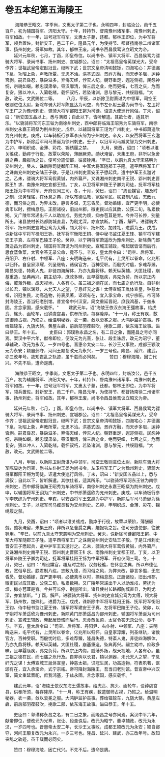 # 卷五本纪第五海陵王

 　　海陵恭王昭文，字季尚，文惠太子第二子也。永明四年，封临汝公，邑千五百户。初为辅国将军、济阳太守。十年，转持节、督南豫州诸军事、南豫州刺史，将军如故。十一年，进号冠军将军。文惠太子薨，还都。郁林王即位，为中军将军，领兵置佐。封新安王，邑二千户。隆昌元年，为使持节、都督扬南徐二州诸军事、扬州刺史，将军如故。其年，郁林王废，尚书令西昌侯鸾议立昭文为帝。 　　延兴元年秋，七月，丁酉，即皇帝位。以尚书令、镇军大将军、西昌侯鸾为骠骑大将军、录尚书事、扬州刺史、宣城郡公。诏曰："太祖高皇帝英谋光大，受命作齐；世祖武皇帝宏猷冠世，继晖下武；世宗文皇帝清明懿铄，四海宅心：并德漏下泉，功昭上象，声教所覃，无思不洽。洪基式固，景祚方融，而天步多阻，运钟否剥。嗣君昏忍，暴戾滋多，弃侮天经，悖灭人纪。朝野重足，遐迩侧视，民怨神恫，宗祧如缀。赖忠谟肃举，霄汉廓清，俾三后之业，绝而更纽，七百之庆，危而复安。猥以冲人，入纂乾绪，载怀驭朽，若坠诸渊，思与黎元，共绥戩福。"大赦，改元。文武赐位二等。 　　八月，甲辰，以新除卫尉萧谌为中领军，司空王敬则进位太尉，新除车骑大将军陈显达为司空，尚书左仆射王晏为尚书令，左卫将军王广之为豫州刺史，骠骑大将军鄱阳王锵为司徒。诏遣大使巡行风俗。丁未，诏曰："新安国五品以上，悉与满叙；自此以下，皆听解遣。其欲仕者，适其所乐。"以骁骑将军河东王铉为南徐州刺史，西中郎将临海王昭秀为车骑将军，南徐州刺史永嘉王昭粲为荆州刺史。戊申，以辅国将军王诩为广州刺史，中书郎萧遥欣为兖州刺史。庚戌，以车骑板行参军李庆综为宁州刺史。辛亥，以安西将军王玄邈为中护军，新除后军司马萧诞为徐州刺史。壬子，以冠军司马臧灵智为交州刺史。乙卯，申明织成、金薄、彩花、锦绣履之禁。 　　九月，癸酉，诏曰："顷者以淮关徭戍，勤瘁于行役，故覃以荣阶，薄酬厥劳。勋状淹留，未集王府，非所以急舍爵之典，趣报功之旨。便可分遣使部，往彼铨用。"辛巳，以前九真太守宋慈明为交州刺史。癸未，诛新除司徒鄱阳王锵、中军大将军随郡王子隆。遣平西将军王广之诛南兖州刺史安陆王子敬。于是江州刺史晋安王子懋起兵，遣中护军王玄邈讨之。乙未，骠骑大将军鸾假黄铖，内外纂严。又诛湘州刺史南平王锐、郢州刺史晋熙王钅求、南豫州刺史宜都王铿。丁亥，以卫将军庐陵王子卿为司徒，抚军将军桂阳王铄为中军将军、开府仪同三司。冬，十月，癸巳，诏曰："周设媒官，趣及时之制，汉务轻徭，在休息之典，所以布德弘教，宽俗阜民。朕君制八纮，志敷九德，而习俗之风，为弊未改，静言多愠，无忘昏昃。督劝婚嫁，宜严更申明，必使禽币以时，摽梅息怨。正厨诸役，旧出州郡，徵吏民以应其数，公获二旬，私累数朔。又广陵年常递出千人以助淮戍，劳扰为烦，抑亦苞苴是育。今并可长停，别量所出。诸县使村长路都防城直县，为剧尤深，亦宜禁断。"丁酉，解严。进骠骑大将军、扬州刺史宣城公鸾为太傅，领大将军、扬州牧，加殊礼，进爵为王。戊戌，诛新除中军将军桂阳王铄、抚军将军衡阳王钧、侍中秘书监江夏王锋、镇军将军建安王子真、左将军巴陵王子伦。癸卯，以宁朔将军萧遥欣为豫州刺史，新除黄门郎萧遥昌为郢州刺史，辅国将军萧诞为司州刺史。宣城王辅政，帝起居皆谘而后行。思食蒸鱼菜，太官令答无录公命，竟不与。辛亥，皇太后令曰："司空、后将军、丹阳尹、右仆射、中领军、八座：夫明晦迭来，屯平代有，上灵所以眷命，亿兆所以归怀。自皇家淳耀，列圣继轨，诸侯官方，百神受职。而殷忧时启，多难荐臻，隆昌失德，特紊人鬼，非徒四海解体，乃亦九鼎将移。赖天纵英辅，大匡社稷，崩基重造，坠典再兴。嗣主幼冲，庶政多昧，且早婴尫疾，弗克负荷，所以宗正内侮，戚藩外叛，觇天视地，人各有心。虽三祖之德在民，而七庙之危行及。自非树以长君，镇以渊器，未允天人之望，宁息奸宄之谋！太傅宣城王胤体宣皇，钟慈太祖，识冠生民，功高造物，符表夙著，讴颂有在，宜入承宝命，式宁宗祏。帝可降封海陵王，吾当归老别馆。昔宣帝中兴汉室，简文重延晋祀，庶我鸿基，于兹永固。言念家国，感庆载怀。" 　　建武元年，诏"海陵王依汉东海王彊故事，给虎贲、旄头、画轮车，设钟虡宫县，供奉所须，每存隆厚。"十一月，称王有疾，数遣御师占视，乃殒之。给温明秘器，衣一袭，敛以衮冕之服。大鸿胪监护丧事。葬给辒辌车，九旒大辂，黄屋左纛，前后部羽葆鼓吹，挽歌二部，依东海王故事。谥曰恭王。年十五。 　　史臣曰：郭璞称永昌之名，有二日之象，而隆昌之号亦同焉。案汉中平六年，献帝即位，便改元为光熹，张让、段圭诛后，改元为昭宁，董卓辅政，改元为永汉，一岁四号也。晋惠帝太安二年，长沙王乂事败，成都王颖改元为永安；颖自邺夺，河间王颙复改元为永兴，一岁三号也。隆昌、延兴、建武，亦三改年号。故知丧乱之轨迹，虽千载而必同矣。 　　赞曰：穆穆海陵，因亡代兴。不先不后，遭命是膺。

 　　海陵恭王昭文，字季尚，文惠太子第二子也。永明四年，封临汝公，邑千五百户。初为辅国将军、济阳太守。十年，转持节、督南豫州诸军事、南豫州刺史，将军如故。十一年，进号冠军将军。文惠太子薨，还都。郁林王即位，为中军将军，领兵置佐。封新安王，邑二千户。隆昌元年，为使持节、都督扬南徐二州诸军事、扬州刺史，将军如故。其年，郁林王废，尚书令西昌侯鸾议立昭文为帝。

　　延兴元年秋，七月，丁酉，即皇帝位。以尚书令、镇军大将军、西昌侯鸾为骠骑大将军、录尚书事、扬州刺史、宣城郡公。诏曰："太祖高皇帝英谋光大，受命作齐；世祖武皇帝宏猷冠世，继晖下武；世宗文皇帝清明懿铄，四海宅心：并德漏下泉，功昭上象，声教所覃，无思不洽。洪基式固，景祚方融，而天步多阻，运钟否剥。嗣君昏忍，暴戾滋多，弃侮天经，悖灭人纪。朝野重足，遐迩侧视，民怨神恫，宗祧如缀。赖忠谟肃举，霄汉廓清，俾三后之业，绝而更纽，七百之庆，危而复安。猥以冲人，入纂乾绪，载怀驭朽，若坠诸渊，思与黎元，共绥戩福。"大赦，改元。文武赐位二等。

　　八月，甲辰，以新除卫尉萧谌为中领军，司空王敬则进位太尉，新除车骑大将军陈显达为司空，尚书左仆射王晏为尚书令，左卫将军王广之为豫州刺史，骠骑大将军鄱阳王锵为司徒。诏遣大使巡行风俗。丁未，诏曰："新安国五品以上，悉与满叙；自此以下，皆听解遣。其欲仕者，适其所乐。"以骁骑将军河东王铉为南徐州刺史，西中郎将临海王昭秀为车骑将军，南徐州刺史永嘉王昭粲为荆州刺史。戊申，以辅国将军王诩为广州刺史，中书郎萧遥欣为兖州刺史。庚戌，以车骑板行参军李庆综为宁州刺史。辛亥，以安西将军王玄邈为中护军，新除后军司马萧诞为徐州刺史。壬子，以冠军司马臧灵智为交州刺史。乙卯，申明织成、金薄、彩花、锦绣履之禁。

　　九月，癸酉，诏曰："顷者以淮关徭戍，勤瘁于行役，故覃以荣阶，薄酬厥劳。勋状淹留，未集王府，非所以急舍爵之典，趣报功之旨。便可分遣使部，往彼铨用。"辛巳，以前九真太守宋慈明为交州刺史。癸未，诛新除司徒鄱阳王锵、中军大将军随郡王子隆。遣平西将军王广之诛南兖州刺史安陆王子敬。于是江州刺史晋安王子懋起兵，遣中护军王玄邈讨之。乙未，骠骑大将军鸾假黄铖，内外纂严。又诛湘州刺史南平王锐、郢州刺史晋熙王钅求、南豫州刺史宜都王铿。丁亥，以卫将军庐陵王子卿为司徒，抚军将军桂阳王铄为中军将军、开府仪同三司。冬，十月，癸巳，诏曰："周设媒官，趣及时之制，汉务轻徭，在休息之典，所以布德弘教，宽俗阜民。朕君制八纮，志敷九德，而习俗之风，为弊未改，静言多愠，无忘昏昃。督劝婚嫁，宜严更申明，必使禽币以时，摽梅息怨。正厨诸役，旧出州郡，徵吏民以应其数，公获二旬，私累数朔。又广陵年常递出千人以助淮戍，劳扰为烦，抑亦苞苴是育。今并可长停，别量所出。诸县使村长路都防城直县，为剧尤深，亦宜禁断。"丁酉，解严。进骠骑大将军、扬州刺史宣城公鸾为太傅，领大将军、扬州牧，加殊礼，进爵为王。戊戌，诛新除中军将军桂阳王铄、抚军将军衡阳王钧、侍中秘书监江夏王锋、镇军将军建安王子真、左将军巴陵王子伦。癸卯，以宁朔将军萧遥欣为豫州刺史，新除黄门郎萧遥昌为郢州刺史，辅国将军萧诞为司州刺史。宣城王辅政，帝起居皆谘而后行。思食蒸鱼菜，太官令答无录公命，竟不与。辛亥，皇太后令曰："司空、后将军、丹阳尹、右仆射、中领军、八座：夫明晦迭来，屯平代有，上灵所以眷命，亿兆所以归怀。自皇家淳耀，列圣继轨，诸侯官方，百神受职。而殷忧时启，多难荐臻，隆昌失德，特紊人鬼，非徒四海解体，乃亦九鼎将移。赖天纵英辅，大匡社稷，崩基重造，坠典再兴。嗣主幼冲，庶政多昧，且早婴尫疾，弗克负荷，所以宗正内侮，戚藩外叛，觇天视地，人各有心。虽三祖之德在民，而七庙之危行及。自非树以长君，镇以渊器，未允天人之望，宁息奸宄之谋！太傅宣城王胤体宣皇，钟慈太祖，识冠生民，功高造物，符表夙著，讴颂有在，宜入承宝命，式宁宗祏。帝可降封海陵王，吾当归老别馆。昔宣帝中兴汉室，简文重延晋祀，庶我鸿基，于兹永固。言念家国，感庆载怀。"

　　建武元年，诏"海陵王依汉东海王彊故事，给虎贲、旄头、画轮车，设钟虡宫县，供奉所须，每存隆厚。"十一月，称王有疾，数遣御师占视，乃殒之。给温明秘器，衣一袭，敛以衮冕之服。大鸿胪监护丧事。葬给辒辌车，九旒大辂，黄屋左纛，前后部羽葆鼓吹，挽歌二部，依东海王故事。谥曰恭王。年十五。

　　史臣曰：郭璞称永昌之名，有二日之象，而隆昌之号亦同焉。案汉中平六年，献帝即位，便改元为光熹，张让、段圭诛后，改元为昭宁，董卓辅政，改元为永汉，一岁四号也。晋惠帝太安二年，长沙王乂事败，成都王颖改元为永安；颖自邺夺，河间王颙复改元为永兴，一岁三号也。隆昌、延兴、建武，亦三改年号。故知丧乱之轨迹，虽千载而必同矣。

　　赞曰：穆穆海陵，因亡代兴。不先不后，遭命是膺。